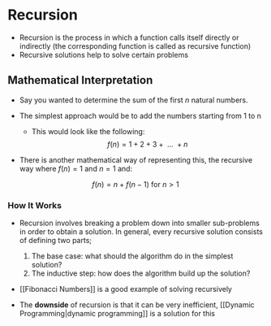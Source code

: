 # Recursion

- Recursion is the process in which a function calls itself directly or indirectly (the corresponding function is called as recursive function)
- Recursive solutions help to solve certain problems

## Mathematical Interpretation
- Say you wanted to determine the sum of the first *n* natural numbers.
- The simplest approach would be to add the numbers starting from 1 to n
	- This would look like the following:
$$f(n) = 1 + 2 + 3 + \text{ ... } + n$$

- There is another mathematical way of representing this, the recursive way where $f(n) = 1 \text{ and } n = 1$ and:

$$f(n) = n + f(n-1) \text{ for } n > 1$$
### How It Works
- Recursion involves breaking a problem down into smaller sub-problems in order to obtain a solution. In general, every recursive solution consists of defining two parts;
	1. The base case: what should the algorithm do in the simplest solution?
	2. The inductive step: how does the algorithm build up the solution?

- [[Fibonacci Numbers]] is a good example of solving recursively
- The **downside** of recursion is that it can be very inefficient, [[Dynamic Programming|dynamic programming]] is a solution for this

